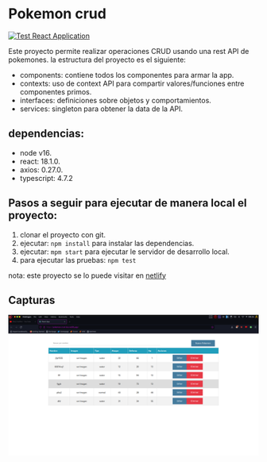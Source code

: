 #  Pokemon crud

[![Test React Application](https://github.com/alexc957/Pokemon-crud/actions/workflows/test.yml/badge.svg)](https://github.com/alexc957/Pokemon-crud/actions/workflows/test.yml)

Este proyecto permite realizar operaciones CRUD usando una rest API de pokemones. la estructura del proyecto es el siguiente: 
- components: contiene todos los componentes para armar la app.
- contexts: uso de context API para compartir valores/funciones entre componentes primos. 
- interfaces: definiciones sobre objetos y comportamientos. 
- services: singleton para obtener la data de la API. 

## dependencias: 
- node v16.
- react: 18.1.0.
- axios: 0.27.0.
- typescript: 4.7.2

## Pasos a seguir para ejecutar de manera local el proyecto:
1. clonar el proyecto con git.
2. ejecutar: `npm install` para instalar las dependencias. 
3. ejecutar: `mpm start` para ejecutar le servidor de desarrollo local. 
4. para ejecutar las pruebas: `npm test`

nota: este proyecto se lo puede visitar en [netlify](https://pokemon-crud-bco.netlify.app/)
## Capturas
![Alt text](./capturas/home.png "Home")
